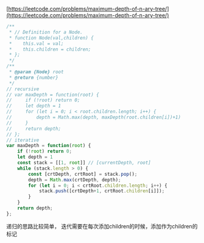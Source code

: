 [https://leetcode.com/problems/maximum-depth-of-n-ary-tree/](https://leetcode.com/problems/maximum-depth-of-n-ary-tree/)
```js
/**
 * // Definition for a Node.
 * function Node(val,children) {
 *    this.val = val;
 *    this.children = children;
 * };
 */
/**
 * @param {Node} root
 * @return {number}
 */
// recursive
// var maxDepth = function(root) {
//     if (!root) return 0;
//     let depth = 1
//     for (let i = 0; i < root.children.length; i++) {
//         depth = Math.max(depth, maxDepth(root.children[i])+1)
//     }
//     return depth;
// };
// iterative
var maxDepth = function(root) {
    if (!root) return 0;
    let depth = 1
    const stack = [[1, root]] // [currentDepth, root]
    while (stack.length > 0) {
        const [crtDepth, crtRoot] = stack.pop();
        depth = Math.max(crtDepth, depth);
        for (let i = 0; i < crtRoot.children.length; i++) {
            stack.push([crtDepth+1, crtRoot.children[i]]);
        }
    }
    return depth;
};
```
递归的思路比较简单，
迭代需要在每次添加children的时候，添加作为children的标记